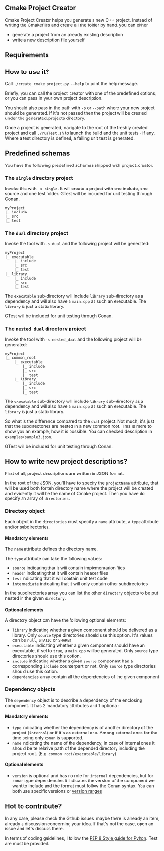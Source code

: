 ## Cmake Project Creator

Cmake Project Creator helps you generate a new C++ project. Instead of writing the Cmakefiles and create all the folder by hand, you can either
* generate a project from an already existing description
* write a new description file yourself

## Requirements

## How to use it?

Call `./create_cmake_project.py --help` to print the help message.

Briefly, you can call the project_creator with one of the predefined options, or you can pass in your own project description.

You should also pass in the path with `-p` or `--path` where your new project should be generated. If it's not passed then the project will be created under the generated_projects directory.

Once a project is generated, navigate to the root of the freshly created project and call `./runTest.sh` to launch the build and the unit tests - if any. Where a test directory is defined, a failing unit test is generated. 

## Predefined schemas

You have the following predefined schemas shipped with project_creator. 

### The `single` directory project

Invoke this with `-s single`. It will create a project with one include, one source and one test folder. GTest will be included for unit testing through Conan.

```
myProject
|_ include
|_ src
|_ test

``` 

### The `dual` directory project

Invoke the tool with `-s dual` and the following project will be generated:

```
myProject
|_ executable
    |_ include
    |_ src
    |_ test
|_ library
    |_ include
    |_ src
    |_ test
```

The `executable` sub-directory will include `library` sub-directory as a dependency and will also have a `main.cpp` as such an executable. The `library` is just a static library. 

GTest will be included for unit testing through Conan.

### The `nested_dual` directory project

Invoke the tool with `-s nested_dual` and the following project will be generated:

```
myProject
|_ common_root
    |_ executable
        |_ include
        |_ src
        |_ test
    |_ library
        |_ include
        |_ src
        |_ test
```

The `executable` sub-directory will include `library` sub-directory as a dependency and will also have a `main.cpp` as such an executable. The `library` is just a static library.

So what is the difference compared to the `dual` project. Not much, it's just that the subdirectories are nested in a new common root. This is more to show you an example, how it is possible. You can checked description in `examples/sample3.json`. 

GTest will be included for unit testing through Conan.

## How to write new project descriptions?

First of all, project descriptions are written in JSON format.

In the root of the JSON, you'll have to specify the `projectName` attribute, that will be used both for teh directory name where the project will be created and evidently it will be the name of Cmake project.
Then you have do specify an array of `directories`.


### Directory object

Each object in the `directories` must specify a `name` attribute, a `type` attribute and/or subdirectories.

#### Mandatory elements

The `name` attribute defines the directory name.

The `type` attribute can take the following values:
- `source` indicating that it will contain implementation files
- `header` indicating that it will contain header files
- `test` indicating that it will contain unit test code
- `intermediate` indicating that it will only contain other subdirectories  

In the subdirectories array you can list the other `directory` objects to be put nested in the given `directory`.

#### Optional elements

A directory object can have the following optional elements:

- `library` indicating whether a given component should be delivered as a library. Only `source` type directories should use this option. It's values can be `null`, `STATIC` or `SHARED`
- `executable` indicating whether a given component should have an executable, if set to `true`, a `main.cpp` will be generated. Only `source` type directories should use this option.
- `include` indicating whether a given `source` component has a corresponding `include` counterpart or not. Only `source` type directories should use this option.
- `dependencies` array contain all the dependencies of the given component

### Dependency objects

The `dependency` object is to describe a dependency of the enclosing component. It has 2 mandatory attributes and 1 optional:

#### Mandatory elements
- `type` indicating whether the dependency is of another directory of the project (`internal`) or if it's an external one. Among external ones for the time being only `conan` is supported. 
- `name` indicating the name of the dependency, in case of internal ones it should be te relative path of the depended directory including the project root. (E.g. `common_root/executable/library`)

#### Optional elements
- `version` is optional and has no role for `internal` dependencies, but for `conan` type dependencies it indicates the version of the component we want to include and the format must follow the Conan syntax. You can both use specific versions or [version ranges](https://docs.conan.io/en/latest/versioning/version_ranges.html) 

## Hot to contribute?

In any case, please check the Github issues, maybe there is already an item, already a discussion concerning your idea. If that's not the case, open an issue and let's discuss there.

In terms of coding guidelines, I follow the [PEP 8 Style guide for Pyhon](https://www.python.org/dev/peps/pep-0008/). Test are must be provided.
